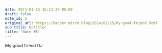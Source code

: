 ```yaml
---
date: 2024-01-15 10:13:37-05:00
draft: false
note_id: 5
original_url: https://harper.micro.blog/2024/01/15/my-good-friend.html
sub_title: Untitled
title: 'Note #5'
---
```


My good friend DJ